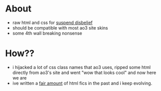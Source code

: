 # About
* raw html and css for [suspend disbelief]()
* should be compatible with most ao3 site skins
* some 4th wall breaking nonsense

# How??
* i hijacked a lot of css class names that ao3 uses, ripped some html directly from ao3's site and went "wow that looks cool" and now here we are
* ive written a [fair amount](https://archiveofourown.org/works?commit=Sort+and+Filter&work_search%5Bsort_column%5D=revised_at&work_search%5Bother_tag_names%5D=html+tryhard&work_search%5Bexcluded_tag_names%5D=&work_search%5Bcrossover%5D=&work_search%5Bcomplete%5D=&work_search%5Bwords_from%5D=&work_search%5Bwords_to%5D=&work_search%5Bdate_from%5D=&work_search%5Bdate_to%5D=&work_search%5Bquery%5D=&work_search%5Blanguage_id%5D=&pseud_id=mystyrust&user_id=mystyrust) of html fics in the past and i keep evolving. 